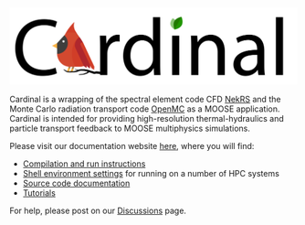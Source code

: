 ![Cardinal](./doc/content/media/cardinal_logo.png)

Cardinal is a wrapping of the spectral element code CFD [NekRS](https://github.com/Nek5000/nekRS) and
the Monte Carlo radiation transport code [OpenMC](https://github.com/openmc-dev/openmc) as a MOOSE application.
Cardinal is intended for providing high-resolution thermal-hydraulics
and particle transport feedback to MOOSE multiphysics simulations.

Please visit our documentation website [here](https://cardinal.cels.anl.gov/), where you
will find:

- [Compilation and run instructions](https://cardinal.cels.anl.gov/start.html)
- [Shell environment settings](https://cardinal.cels.anl.gov/hpc.html) for running on a number of HPC systems
- [Source code documentation](https://cardinal.cels.anl.gov/source/index.html)
- [Tutorials](https://cardinal.cels.anl.gov/tutorials/index.html)

For help, please post on our [Discussions](https://github.com/neams-th-coe/cardinal/discussions) page.
